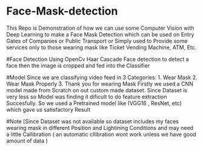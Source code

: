 # Face-Mask-detection

This Repo is Demonstration of how we can use some Computer Vision with Deep Learning to make a Face Mask Detection which can be used on Entry Gates of Companies or Public Transport or Simply used to Provide some services only to those wearing mask like Ticket Vending Machine, ATM, Etc. 

#Face Detection
Using OpenCv Haar Cascade Face detection to detect a face then the image is cropped and fed into the Classifier

#Model
Since we are classifying video feed in 3 Categories:
    1. Wear Mask
    2. Wear Mask Properly
    3. Thank you for wearing Mask
Firstly we used a CNN model made from Scratch on out custom made dataset. Since Dataset is very less so Model was finding it dificult to do feature extraction Succesfully.
So we used a Pretrained model like (VGG16 , ResNet, etc) which gave us satisfactory Result

#Note
[Since Dataset was not available so dataset includes my faces wearing mask in different Position and Lightining Conditions and may need a little Callibration ( an automatic cllibration wont work unless we have good amount of data )

